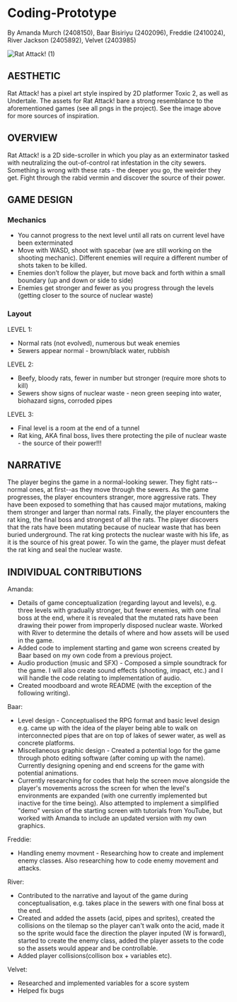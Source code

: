 # Coding-Prototype
By Amanda Murch (2408150), Baar Bisiriyu (2402096), Freddie (2410024), River Jackson (2405892), Velvet (2403985)

![Rat Attack! (1)](https://github.com/zmwf129/epic-win-side-scroller/assets/149950646/545e6732-169d-46c7-aca2-75c18da4b506)

## AESTHETIC
Rat Attack! has a pixel art style inspired by 2D platformer Toxic 2, as well as Undertale. The assets for Rat Attack! bare a strong resemblance to the aforementioned games (see all pngs in the project). See the image above for more sources of inspiration.

## OVERVIEW
Rat Attack! is a 2D side-scroller in which you play as an exterminator tasked with neutralizing the out-of-control rat infestation in the city sewers. Something is wrong with these rats - the deeper you go, the weirder they get. Fight through the rabid vermin and discover the source of their power.

## GAME DESIGN
### Mechanics
- You cannot progress to the next level until all rats on current level have been exterminated
- Move with WASD, shoot with spacebar (we are still working on the shooting mechanic). Different enemies will require a different number of shots taken to be killed.
- Enemies don’t follow the player, but move back and forth within a small boundary (up and down or side to side)
- Enemies get stronger and fewer as you progress through the levels (getting closer to the source of nuclear waste)
### Layout
LEVEL 1:
- Normal rats (not evolved), numerous but weak enemies
- Sewers appear normal - brown/black water, rubbish

LEVEL 2:
- Beefy, bloody rats, fewer in number but stronger (require more shots to kill)
- Sewers show signs of nuclear waste - neon green seeping into water, biohazard signs, corroded pipes

LEVEL 3:
- Final level is a room at the end of a tunnel
- Rat king, AKA final boss, lives there protecting the pile of nuclear waste - the source of their power!!!

## NARRATIVE
The player begins the game in a normal-looking sewer. They fight rats--normal ones, at first--as they move through the sewers. As the game progresses, the player encounters stranger, more aggressive rats. They have been exposed to something that has caused major mutations, making them stronger and larger than normal rats. Finally, the player encounters the rat king, the final boss and strongest of all the rats. The player discovers that the rats have been mutating because of nuclear waste that has been buried underground. The rat king protects the nuclear waste with his life, as it is the source of his great power. To win the game, the player must defeat the rat king and seal the nuclear waste.
## INDIVIDUAL CONTRIBUTIONS
Amanda: 
- Details of game conceptualization (regarding layout and levels), e.g. three levels with gradually stronger, but fewer enemies, with one final boss at the end, where it is revealed that the mutated rats have been drawing their power from improperly disposed nuclear waste. Worked with River to determine the details of where and how assets will be used in the game.
- Added code to implement starting and game won screens created by Baar based on my own code from a previous project.
- Audio production (music and SFX) - Composed a simple soundtrack for the game. I will also create sound effects (shooting, impact, etc.) and I will handle the code relating to implementation of audio.
- Created moodboard and wrote README (with the exception of the following writing).

Baar:
- Level design - Conceptualised the RPG format and basic level design e.g. came up with the idea of the player being able to walk on interconnected pipes that are on top of lakes of sewer water, as well as concrete platforms.
- Miscellaneous graphic design - Created a potential logo for the game through photo editing software (after coming up with the name). Currently designing opening and end screens for the game with potential animations.
- Currently researching for codes that help the screen move alongside the player's movements across the screen for when the level's environments are expanded (with one currently implemented but inactive for the time being). Also attempted to implement a simplified "demo" version of the starting screen with tutorials from YouTube, but worked with Amanda to include an updated version with my own graphics.

Freddie:
- Handling enemy movment - Researching how to create and implement enemy classes. Also researching how to code enemy movement and attacks.

River: 
- Contributed to the narrative and layout of the game during conceptualisation, e.g. takes place in the sewers with one final boss at the end.
- Created and added the assets (acid, pipes and sprites), created the collisions on the tilemap so the player can't walk onto the acid, made it so the sprite would face the direction the player inputed (W is forward), started to create the enemy class, added the player assets to the code so the assets would appear and be controllable. 
- Added player collisions(collison box + variables etc).

Velvet: 
- Researched and implemented variables for a score system
- Helped fix bugs 

